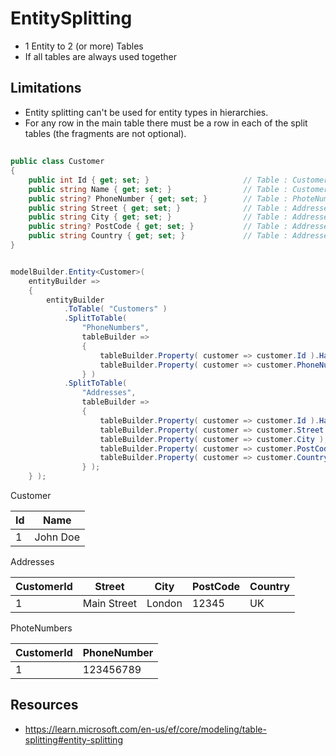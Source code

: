 # EntitySplitting

- 1 Entity to 2 (or more) Tables
- If all tables are always used together

## Limitations
- Entity splitting can't be used for entity types in hierarchies.
- For any row in the main table there must be a row in each of the split tables (the fragments are not optional).


##

``` csharp
public class Customer
{
    public int Id { get; set; }                     // Table : Customer, Addresses, PhoteNumbers
    public string Name { get; set; }                // Table : Customer
    public string? PhoneNumber { get; set; }        // Table : PhoteNumbers
    public string Street { get; set; }              // Table : Addresses
    public string City { get; set; }                // Table : Addresses
    public string? PostCode { get; set; }           // Table : Addresses
    public string Country { get; set; }             // Table : Addresses
}


modelBuilder.Entity<Customer>(
    entityBuilder =>
    {
        entityBuilder
            .ToTable( "Customers" )
            .SplitToTable(
                "PhoneNumbers",
                tableBuilder =>
                {
                    tableBuilder.Property( customer => customer.Id ).HasColumnName( "CustomerId" );
                    tableBuilder.Property( customer => customer.PhoneNumber );
                } )
            .SplitToTable(
                "Addresses",
                tableBuilder =>
                {
                    tableBuilder.Property( customer => customer.Id ).HasColumnName( "CustomerId" );
                    tableBuilder.Property( customer => customer.Street );
                    tableBuilder.Property( customer => customer.City );
                    tableBuilder.Property( customer => customer.PostCode );
                    tableBuilder.Property( customer => customer.Country );
                } );
    } );
```

Customer

| Id | Name     |
|----|----------|
| 1  | John Doe |


Addresses

| CustomerId | Street      | City   | PostCode | Country |
|------------|-------------|--------|----------|---------|
| 1          | Main Street | London | 12345    | UK      |

PhoteNumbers

| CustomerId | PhoneNumber |
|------------|-------------|
| 1          | 123456789   |

## Resources

 - https://learn.microsoft.com/en-us/ef/core/modeling/table-splitting#entity-splitting
